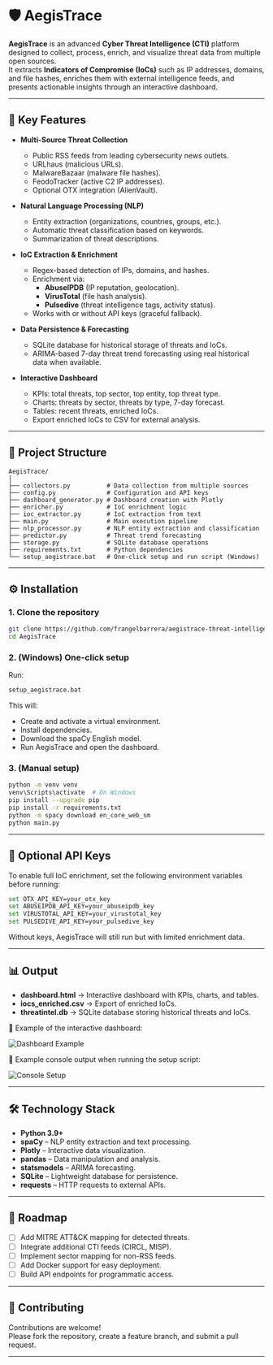 # 🛡️ AegisTrace

**AegisTrace** is an advanced **Cyber Threat Intelligence (CTI)** platform designed to collect, process, enrich, and visualize threat data from multiple open sources.  
It extracts **Indicators of Compromise (IoCs)** such as IP addresses, domains, and file hashes, enriches them with external intelligence feeds, and presents actionable insights through an interactive dashboard.

---

## 🚀 Key Features

- **Multi-Source Threat Collection**
  - Public RSS feeds from leading cybersecurity news outlets.
  - URLhaus (malicious URLs).
  - MalwareBazaar (malware file hashes).
  - FeodoTracker (active C2 IP addresses).
  - Optional OTX integration (AlienVault).

- **Natural Language Processing (NLP)**
  - Entity extraction (organizations, countries, groups, etc.).
  - Automatic threat classification based on keywords.
  - Summarization of threat descriptions.

- **IoC Extraction & Enrichment**
  - Regex-based detection of IPs, domains, and hashes.
  - Enrichment via:
    - **AbuseIPDB** (IP reputation, geolocation).
    - **VirusTotal** (file hash analysis).
    - **Pulsedive** (threat intelligence tags, activity status).
  - Works with or without API keys (graceful fallback).

- **Data Persistence & Forecasting**
  - SQLite database for historical storage of threats and IoCs.
  - ARIMA-based 7-day threat trend forecasting using real historical data when available.

- **Interactive Dashboard**
  - KPIs: total threats, top sector, top entity, top threat type.
  - Charts: threats by sector, threats by type, 7-day forecast.
  - Tables: recent threats, enriched IoCs.
  - Export enriched IoCs to CSV for external analysis.

---

## 📂 Project Structure

```
AegisTrace/
│
├── collectors.py          # Data collection from multiple sources
├── config.py              # Configuration and API keys
├── dashboard_generator.py # Dashboard creation with Plotly
├── enricher.py            # IoC enrichment logic
├── ioc_extractor.py       # IoC extraction from text
├── main.py                # Main execution pipeline
├── nlp_processor.py       # NLP entity extraction and classification
├── predictor.py           # Threat trend forecasting
├── storage.py             # SQLite database operations
├── requirements.txt       # Python dependencies
└── setup_aegistrace.bat   # One-click setup and run script (Windows)
```

---

## ⚙️ Installation

### 1. Clone the repository
```bash
git clone https://github.com/frangelbarrera/aegistrace-threat-intelligence.git
cd AegisTrace
```

### 2. (Windows) One-click setup
Run:
```bash
setup_aegistrace.bat
```
This will:
- Create and activate a virtual environment.
- Install dependencies.
- Download the spaCy English model.
- Run AegisTrace and open the dashboard.

### 3. (Manual setup)
```bash
python -m venv venv
venv\Scripts\activate  # On Windows
pip install --upgrade pip
pip install -r requirements.txt
python -m spacy download en_core_web_sm
python main.py
```

---

## 🔑 Optional API Keys

To enable full IoC enrichment, set the following environment variables before running:

```bash
set OTX_API_KEY=your_otx_key
set ABUSEIPDB_API_KEY=your_abuseipdb_key
set VIRUSTOTAL_API_KEY=your_virustotal_key
set PULSEDIVE_API_KEY=your_pulsedive_key
```

Without keys, AegisTrace will still run but with limited enrichment data.

---

## 📊 Output

- **dashboard.html** → Interactive dashboard with KPIs, charts, and tables.  
- **iocs_enriched.csv** → Export of enriched IoCs.  
- **threatintel.db** → SQLite database storing historical threats and IoCs.  

📸 Example of the interactive dashboard:

![Dashboard Example](docs/images/Screenshot_1.png)

📸 Example console output when running the setup script:

![Console Setup](docs/images/Screenshot_2.png)

---

## 🛠️ Technology Stack

- **Python 3.9+**
- **spaCy** – NLP entity extraction and text processing.
- **Plotly** – Interactive data visualization.
- **pandas** – Data manipulation and analysis.
- **statsmodels** – ARIMA forecasting.
- **SQLite** – Lightweight database for persistence.
- **requests** – HTTP requests to external APIs.

---

## 📌 Roadmap

- [ ] Add MITRE ATT&CK mapping for detected threats.
- [ ] Integrate additional CTI feeds (CIRCL, MISP).
- [ ] Implement sector mapping for non-RSS feeds.
- [ ] Add Docker support for easy deployment.
- [ ] Build API endpoints for programmatic access.

---


## 🤝 Contributing

Contributions are welcome!  
Please fork the repository, create a feature branch, and submit a pull request.

---

